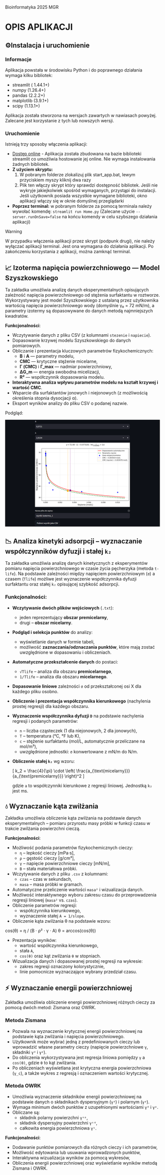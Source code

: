 Bioinformatyka 2025 MGR

# OPIS APLIKACJI

## ⚙️Instalacja i uruchomienie

### Informacje

Aplikacja powstała w środowisku Python i do poprawnego działania wymaga kilku bibliotek:

- streamlit ( 1.44.1+)
- numpy (1.26.4+)
- pandas (2.2.2+)
- matplotlib (3.9.1+)
- scipy (1.13.1+)

Aplikacja została stworzona na wersjach zawartych w nawiasach powyżej. Zalecane jest korzystanie z tych lub nowszych wersji.

### Uruchomienie

Istnieją trzy sposoby włączenia aplikacji:

- [Dostęp online](https://chemist-assist.streamlit.app/) - Aplikacja została zbudowana na bazie biblioteki streamlit co umożliwia hostowanie jej online. Nie wymaga instalowania żadnych bibliotek.
- **Z użyciem skryptu:**
  1. W pobranym folderze zlokalizuj plik start_app.bat, lewym przyciskiem myszy kliknij dwa razy
  2. Plik ten włączy skrypt który sprawdzi dostępność bibliotek. Jeśli nie wykryje jakiejkolwiek spośród wymaganych, przystąpi do instalacji. Jeśli użytkownik posiada wszystkie wymagane biblioteki, okno aplikacji włączy się w oknie domyślnej przeglądarki
- **Poprzez terminal:** w pobranym folderze za pomocą terminala należy wywołać komendę: `streamlit run Home.py` (Zalecane użycie `--server.runOnSave=false` na końcu komendy w celu szybszego działania aplikacji)

> [!WARNING]
> W przypadku włączenia aplikacji przez skrypt (podpunk drugi), nie należy wyłączać aplikacji terminal. Jest ona wymagana do działania aplikacji. Po zakończeniu korzystania z aplikacji, można zamknąć terminal.

## 📈 Izoterma napięcia powierzchniowego — Model Szyszkowskiego

Ta zakładka umożliwia analizę danych eksperymentalnych opisujących zależność napięcia powierzchniowego od stężenia surfaktantu w roztworze. Wykorzystywany jest model Szyszkowskiego z ustalaną przez użytkownika wartością napięcia powierzchniowego wody (domyślnie γ₀ = 72 mN/m), a parametry izotermy są dopasowywane do danych metodą najmniejszych kwadratów.

**Funkcjonalności**:

- Wczytywanie danych z pliku CSV (z kolumnami `stezenie` i `napiecie`).
- Dopasowanie krzywej modelu Szyszkowskiego do danych pomiarowych.
- Obliczanie i prezentacja kluczowych parametrów fizykochemicznych:
  - **B** i **A** — parametry modelu,
  - **CMC** — krytyczne stężenie micelarne,
  - **Γ (CMC)** i **Γ_max** — nadmiar powierzchniowy,
  - **ΔG_m** — energia swobodna micelizacji,
  - **R²** — współczynnik dopasowania modelu.
- **Interaktywna analiza wpływu parametrów modelu na kształt krzywej i wartość CMC**.
- Wsparcie dla surfaktantów jonowych i niejonowych (z możliwością określenia stopnia dysocjacji α).
- Eksport wyników analizy do pliku CSV o podanej nazwie.

Podgląd:

![1748343447526](image/README/1748343447526.png)

## 📉 Analiza kinetyki adsorpcji – wyznaczanie współczynników dyfuzji i stałej `k₂`

Ta zakładka umożliwia analizę danych kinetycznych z eksperymentów pomiaru napięcia powierzchniowego w czasie życia pęcherzyka (metoda `t-life`). Na podstawie zależności między napięciem powierzchniowym (`σ`) a czasem (`Tlife`) możliwe jest wyznaczenie współczynnika dyfuzji surfaktantu oraz stałej `k₂` opisującej szybkość adsorpcji.

### Funkcjonalności:

- **Wczytywanie dwóch plików wejściowych** (`.txt`):
  - jeden reprezentujący **obszar premicelarny**,
  - drugi – **obszar micelarny**.

- **Podgląd i selekcja punktów** do analizy:
  - wyświetlanie danych w formie tabeli,
  - możliwość **zaznaczania/odznaczania punktów**, które mają zostać uwzględnione w dopasowaniu i obliczeniach.

- **Automatyczne przekształcenie danych** do postaci:
  - `√Tlife` – analiza dla obszaru **premicelarnego**,
  - `1/Tlife` – analiza dla obszaru **micelarnego**.

- **Dopasowanie liniowe** zależności `σ` od przekształconej osi X dla każdego pliku osobno.

- **Obliczenie i prezentacja współczynnika kierunkowego** (nachylenia prostej regresji) dla każdego obszaru.

- **Wyznaczenie współczynnika dyfuzji `D`** na podstawie nachylenia regresji i podanych parametrów:
  - `n` – liczba cząsteczek (1 dla niejonowych, 2 dla jonowych),
  - `T` – temperatura (°C, °F lub K),
  - `c` – stężenie surfaktantu (mol/L, automatycznie przeliczane na mol/m³),
  - uwzględnione jednostki: `σ` konwertowane z mN/m do N/m.

- **Obliczenie stałej `k₂`** wg wzoru:

  \[
  k_2 = \frac{4}{\pi} \cdot \left( \frac{a_{\text{micelarny}}}{a_{\text{premicelarny}}} \right)^2
  \]

  gdzie `a` to współczynniki kierunkowe z regresji liniowej. Jednostką `k₂` jest ms.

## 💧 Wyznaczanie kąta zwilżania

Zakładka umożliwia obliczenie kąta zwilżania na podstawie danych eksperymentalnych – pomiaru przyrostu masy próbki w funkcji czasu w trakcie zwilżania powierzchni cieczą.

**Funkcjonalności**:

- Możliwość podania parametrów fizykochemicznych cieczy:
  - `η` – lepkość cieczy [mPa·s],
  - `ρ` – gęstość cieczy [g/cm³],
  - `γ` – napięcie powierzchniowe cieczy [mN/m],
  - `B` – stała materiałowa próbki.
- Wczytywanie danych z pliku `.csv` z kolumnami:
  - `czas` – czas w sekundach,
  - `masa` – masa próbki w gramach.
- Automatyczne przeliczenie wartości `masa²` i wizualizacja danych.
- Możliwość interaktywnego wyboru zakresu czasu do przeprowadzenia regresji liniowej (`masa²` vs. `czas`).
- Obliczenie parametrów regresji:
  - współczynnika kierunkowego,
  - wyznaczenie stałej `A = 1/slope`.
- Obliczenie kąta zwilżania θ na podstawie wzoru:

cos(θ) = η / (B · ρ² · γ · A) θ = arccos(cos(θ))

- Prezentacja wyników:
  - wartość współczynnika kierunkowego,
  - stała `A`,
  - `cos(θ)` oraz kąt zwilżania `θ` w stopniach.
- Wizualizacja danych i dopasowanej prostej regresji na wykresie:
  - zakres regresji oznaczony kolorystycznie,
  - linie pomocnicze wyznaczające wybrany przedział czasu.

## ⚡ Wyznaczanie energii powierzchniowej

Zakładka umożliwia obliczenie energii powierzchniowej różnych cieczy za pomocą dwóch metod: Zismana oraz OWRK.

### Metoda Zismana

- Pozwala na wyznaczenie krytycznej energii powierzchniowej na podstawie kąta zwilżania i napięcia powierzchniowego.
- Użytkownik może wybrać jedną z predefiniowanych cieczy lub wprowadzić własne parametry cieczy (napięcie powierzchniowe `γ`, składniki `γᵈ` i `γᵖ`).
- Do obliczenia wykorzystywana jest regresja liniowa pomiędzy `γ` a `cos(θ)`, gdzie `θ` to kąt zwilżania.
- Po obliczeniach wyświetlana jest krytyczna energia powierzchniowa (`γ_c`), a także wykres z regresją i oznaczeniem wartości krytycznej.

### Metoda OWRK

- Umożliwia wyznaczenie składników energii powierzchniowej na podstawie danych o składnikach dyspersyjnym (`γᵈ`) i polarnym (`γᵖ`).
- Wymaga minimum dwóch punktów z uzupełnionymi wartościami `γᵈ` i `γᵖ`.
- Obliczane są:
  - składnik polarny powierzchni `γˢᵖ`,
  - składnik dyspersyjny powierzchni `γˢᵈ`,
  - całkowita energia powierzchniowa `γˢ`.

**Funkcjonalności**:

- Dodawanie punktów pomiarowych dla różnych cieczy i ich parametrów,
- Możliwość edytowania lub usuwania wprowadzonych punktów,
- Interaktywna wizualizacja wyników za pomocą wykresów,
- Obliczenia energii powierzchniowej oraz wyświetlanie wyników metodą Zismana i OWRK.
